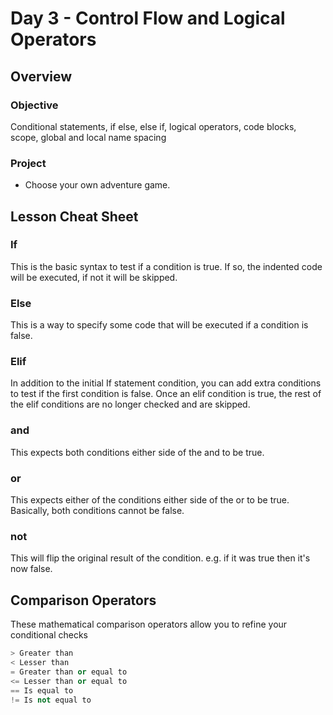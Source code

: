 # Day 3 - Control Flow and Logical Operators

## Overview

### Objective

Conditional statements, if else, else if, logical operators, code blocks, scope, global and local name spacing

### Project

- Choose your own adventure game.

## Lesson Cheat Sheet

### If

This is the basic syntax to test if a condition is true. If so, the indented code will be
executed, if not it will be skipped. 

### Else

This is a way to specify some code that will be executed if a condition is false.

### Elif

In addition to the initial If statement condition, you can add extra conditions to test if the first  condition is false. Once an elif condition is true, the rest of the elif conditions are no longer checked
and are skipped.

### and

This expects both conditions either side of the and to be true.

### or

This expects either of the conditions either side of the or to be true. Basically, both
conditions cannot be false.

### not

This will flip the original result of the condition. e.g. if it was true then it's now false.

## Comparison Operators

These mathematical comparison operators allow you to refine your conditional checks

```python
> Greater than
< Lesser than
= Greater than or equal to
<= Lesser than or equal to
== Is equal to
!= Is not equal to
```